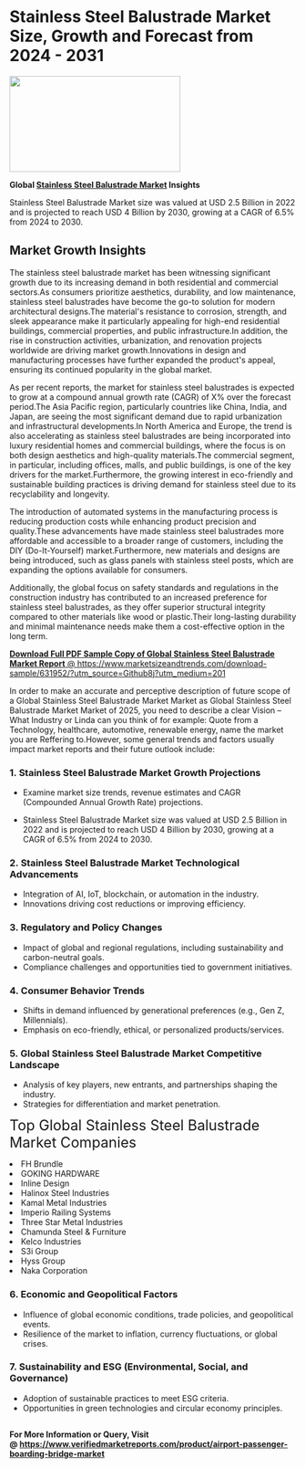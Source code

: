 <H1>Stainless Steel Balustrade Market Size, Growth and Forecast from 2024 - 2031</H1><img class="aligncenter size-medium wp-image-584254" src="https://thirdeyenews.in/wp-content/uploads/2024/09/Global-Market-Research-300x168.jpeg" alt="" width="300" height="168" /><p><strong>Global&nbsp;<a href="https://www.marketsizeandtrends.com/download-sample/631952/?utm_source=Github8j?utm_medium=201">Stainless Steel Balustrade Market</a> Insights</strong></p><p>Stainless Steel Balustrade Market size was valued at USD 2.5 Billion in 2022 and is projected to reach USD 4 Billion by 2030, growing at a CAGR of 6.5% from 2024 to 2030.</p><p><h2>Market Growth Insights</h2> <p>The stainless steel balustrade market has been witnessing significant growth due to its increasing demand in both residential and commercial sectors.As consumers prioritize aesthetics, durability, and low maintenance, stainless steel balustrades have become the go-to solution for modern architectural designs.The material's resistance to corrosion, strength, and sleek appearance make it particularly appealing for high-end residential buildings, commercial properties, and public infrastructure.In addition, the rise in construction activities, urbanization, and renovation projects worldwide are driving market growth.Innovations in design and manufacturing processes have further expanded the product's appeal, ensuring its continued popularity in the global market.</p> <p><a href="#"></a></p> <p>As per recent reports, the market for stainless steel balustrades is expected to grow at a compound annual growth rate (CAGR) of X% over the forecast period.The Asia Pacific region, particularly countries like China, India, and Japan, are seeing the most significant demand due to rapid urbanization and infrastructural developments.In North America and Europe, the trend is also accelerating as stainless steel balustrades are being incorporated into luxury residential homes and commercial buildings, where the focus is on both design aesthetics and high-quality materials.The commercial segment, in particular, including offices, malls, and public buildings, is one of the key drivers for the market.Furthermore, the growing interest in eco-friendly and sustainable building practices is driving demand for stainless steel due to its recyclability and longevity.</p> <p>The introduction of automated systems in the manufacturing process is reducing production costs while enhancing product precision and quality.These advancements have made stainless steel balustrades more affordable and accessible to a broader range of customers, including the DIY (Do-It-Yourself) market.Furthermore, new materials and designs are being introduced, such as glass panels with stainless steel posts, which are expanding the options available for consumers.</p> <p>Additionally, the global focus on safety standards and regulations in the construction industry has contributed to an increased preference for stainless steel balustrades, as they offer superior structural integrity compared to other materials like wood or plastic.Their long-lasting durability and minimal maintenance needs make them a cost-effective option in the long term.</p> <p><a href="#"></p><p><span class=""><strong>Download Full PDF Sample Copy of Global Stainless Steel Balustrade Market Report</strong> @ <a href="https://www.marketsizeandtrends.com/download-sample/631952/?utm_source=Github8j?utm_medium=201" target="_blank">https://www.marketsizeandtrends.com/download-sample/631952/?utm_source=Github8j?utm_medium=201</a></span></p><p>In order to make an accurate and perceptive description of future scope of a Global&nbsp;Stainless Steel Balustrade Market Market as Global&nbsp;Stainless Steel Balustrade Market Market of 2025, you need to describe a clear Vision &ndash; What Industry or Linda can you think of for example: Quote from a Technology, healthcare, automotive, renewable energy, name the market you are Reffering to.However, some general trends and factors usually impact market reports and their future outlook include:</p><h3>1.&nbsp;<strong>Stainless Steel Balustrade Market Growth Projections</strong></h3><ul><li>Examine market size trends, revenue estimates and CAGR (Compounded Annual Growth Rate) projections.</li><li><p>Stainless Steel Balustrade Market size was valued at USD 2.5 Billion in 2022 and is projected to reach USD 4 Billion by 2030, growing at a CAGR of 6.5% from 2024 to 2030.</p></li></ul><h3>2.&nbsp;<strong>Stainless Steel Balustrade Market Technological Advancements</strong></h3><ul><li>Integration of AI, IoT, blockchain, or automation in the industry.</li><li>Innovations driving cost reductions or improving efficiency.</li></ul><h3>3.&nbsp;<strong>Regulatory and Policy Changes</strong></h3><ul><li>Impact of global and regional regulations, including sustainability and carbon-neutral goals.</li><li>Compliance challenges and opportunities tied to government initiatives.</li></ul><h3>4.&nbsp;<strong>Consumer Behavior Trends</strong></h3><ul><li>Shifts in demand influenced by generational preferences (e.g., Gen Z, Millennials).</li><li>Emphasis on eco-friendly, ethical, or personalized products/services.</li></ul><h3>5.&nbsp;<strong>Global Stainless Steel Balustrade Market Competitive Landscape</strong></h3><ul><li>Analysis of key players, new entrants, and partnerships shaping the industry.</li><li>Strategies for differentiation and market penetration.</li></ul><p data-pm-slice="1 1 []"><span style="color: inherit; font-family: inherit; font-size: 25px;">Top Global Stainless Steel Balustrade Market Companies</span></p><div class="" data-test-id=""><p><li>FH Brundle</li><li> GOKING HARDWARE</li><li> Inline Design</li><li> Halinox Steel Industries</li><li> Kamal Metal Industries</li><li> Imperio Railing Systems</li><li> Three Star Metal Industries</li><li> Chamunda Steel & Furniture</li><li> Kelco Industries</li><li> S3i Group</li><li> Hyss Group</li><li> Naka Corporation</li></p></div><h3>6.&nbsp;<strong>Economic and Geopolitical Factors</strong></h3><ul><li>Influence of global economic conditions, trade policies, and geopolitical events.</li><li>Resilience of the market to inflation, currency fluctuations, or global crises.</li></ul><h3>7.&nbsp;<strong>Sustainability and ESG (Environmental, Social, and Governance)</strong></h3><ul><li>Adoption of sustainable practices to meet ESG criteria.</li><li>Opportunities in green technologies and circular economy principles.</li></ul><h2><strong style="font-size: 14px;">For More Information or Query, Visit @&nbsp;</strong><a style="background-color: #ffffff; font-size: 14px;" href="https://www.marketsizeandtrends.com/report/stainless-steel-balustrade-market/" target="_blank">https://www.verifiedmarketreports.com/product/airport-passenger-boarding-bridge-market</a></h2>